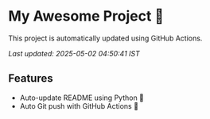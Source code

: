 # My Awesome Project 🚀

This project is automatically updated using GitHub Actions.

_Last updated: 2025-05-02 04:50:41 IST_

## Features
- Auto-update README using Python 🐍
- Auto Git push with GitHub Actions 🤖
